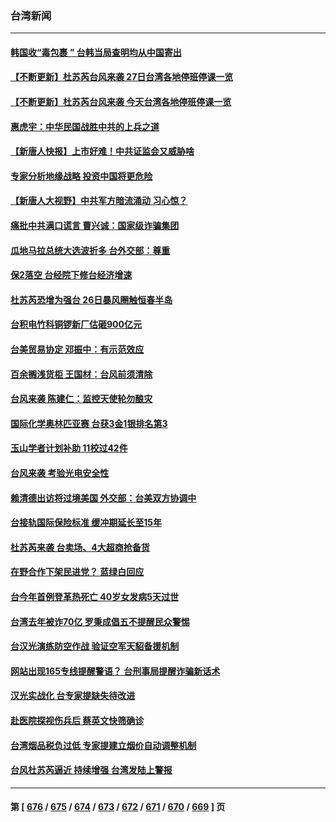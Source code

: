 ### 台湾新闻
---
#### [韩国收“毒包裹 ” 台韩当局查明均从中国寄出](../../pages/ncid1349361/n14042005.md) 
#### [【不断更新】杜苏芮台风来袭 27日台湾各地停班停课一览](../../pages/ncid1349361/n14042184.md) 
#### [【不断更新】杜苏芮台风来袭 今天台湾各地停班停课一览](../../pages/ncid1349361/n14042068.md) 
#### [惠虎宇：中华民国战胜中共的上兵之道](../../pages/ncid1349361/n14041723.md) 
#### [【新唐人快报】上市好难！中共证监会又威胁啥](../../pages/ncid1349361/n14041835.md) 
#### [专家分析地缘战略 投资中国将更危险](../../pages/ncid1349361/n14040701.md) 
#### [【新唐人大视野】中共军方暗流涌动 习心惊？](../../pages/ncid1349361/n14041767.md) 
#### [痛批中共满口谎言 曹兴诚：国家级诈骗集团](../../pages/ncid1349361/n14041640.md) 
#### [瓜地马拉总统大选波折多 台外交部：尊重](../../pages/ncid1349361/n14041639.md) 
#### [保2落空 台经院下修台经济增速](../../pages/ncid1349361/n14041633.md) 
#### [杜苏芮恐增为强台 26日暴风圈触恒春半岛](../../pages/ncid1349361/n14041635.md) 
#### [台积电竹科铜锣新厂估砸900亿元](../../pages/ncid1349361/n14041631.md) 
#### [台美贸易协定 邓振中：有示范效应](../../pages/ncid1349361/n14041629.md) 
#### [百余搁浅货柜 王国材：台风前须清除](../../pages/ncid1349361/n14041647.md) 
#### [台风来袭 陈建仁：监控天使轮勿酿灾](../../pages/ncid1349361/n14041627.md) 
#### [国际化学奥林匹亚赛 台获3金1银排名第3](../../pages/ncid1349361/n14041645.md) 
#### [玉山学者计划补助 11校过42件](../../pages/ncid1349361/n14041644.md) 
#### [台风来袭 考验光电安全性](../../pages/ncid1349361/n14041625.md) 
#### [赖清德出访将过境美国 外交部：台美双方协调中](../../pages/ncid1349361/n14041656.md) 
#### [台接轨国际保险标准 缓冲期延长至15年](../../pages/ncid1349361/n14041624.md) 
#### [杜苏芮来袭 台卖场、4大超商抢备货](../../pages/ncid1349361/n14041652.md) 
#### [在野合作下架民进党？ 蓝绿白回应](../../pages/ncid1349361/n14041651.md) 
#### [台今年首例登革热死亡 40岁女发病5天过世](../../pages/ncid1349361/n14041654.md) 
#### [台湾去年被诈70亿 罗秉成倡五不提醒民众警惕](../../pages/ncid1349361/n14041592.md) 
#### [台汉光演练防空作战 验证空军天貂备援机制](../../pages/ncid1349361/n14041568.md) 
#### [网站出现165专线提醒警语？ 台刑事局提醒诈骗新话术](../../pages/ncid1349361/n14041564.md) 
#### [汉光实战化 台专家提缺失待改进](../../pages/ncid1349361/n14041562.md) 
#### [赴医院探视伤兵后 蔡英文快筛确诊](../../pages/ncid1349361/n14041549.md) 
#### [台湾烟品税负过低 专家提建立烟价自动调整机制](../../pages/ncid1349361/n14041551.md) 
#### [台风杜苏芮逼近 持续增强 台湾发陆上警报](../../pages/ncid1349361/n14041388.md) 

---
#### 第 [ [676](./676.md) / [675](./675.md) / [674](./674.md) / [673](./673.md) / [672](./672.md) / [671](./671.md) / [670](./670.md) / [669](./669.md) ] 页
